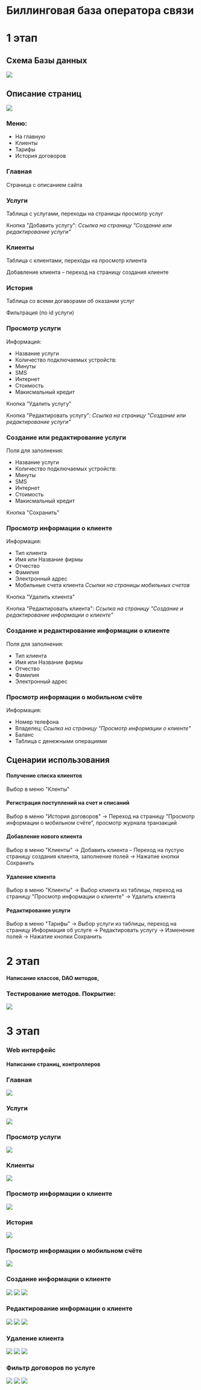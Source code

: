 # Биллинговая база оператора связи

# 1 этап

## Схема Базы данных

![](pictures/scheme_pages.jpeg)

## Описание страниц

![](pictures/scheme_bd.jpeg)

### Меню: 
+ На главную
+ Клиенты
+ Тарифы
+ История договоров

### Главная

Страница с описанием сайта 

### Услуги

Таблица с услугами, переходы на страницы просмотр услуг

Кнопка "Добавить услугу": *Ссылка на страницу "Создание или редактирование услуги"*


### Клиенты

Таблица с клиентами, переходы на просмотр клиента

Добавление клиента – переход на  страницу создания клиенте



### История 
Таблица со всеми догаворами об оказании услуг

Фильтрация  (по id услуги)


### Просмотр услуги

Информация:
+ Название услуги
+ Количество подключаемых устройств:
+ Минуты
+ SMS
+ Интернет
+ Стоимость
+ Макисмальный кредит

Кнопка "Удалить услугу"

Кнопка "Редактировать услугу": *Ссылка на страницу "Создание или редактирование услуги"*

### Создание или редактирование услуги

Поля для заполнения:
+ Название услуги
+ Количество подключаемых устройств:
+ Минуты
+ SMS
+ Интернет
+ Стоимость
+ Макисмальный кредит

Кнопка "Сохранить"


### Просмотр информации о клиенте

Информация:
+ Тип клиента
+ Имя или Название фирмы
+ Отчество
+ Фамилия
+ Электронный адрес
+ Мобильные счета клиента *Ссылки на страницы мобильных счетов*

Кнопка "Удалить клиента"

Кнопка "Редактировать клиента": *Ссылка на страницу "Создание и редактирование информации о клиенте"*

### Создание и редактирование информации о клиенте

Поля для заполнения:
+ Тип клиента
+ Имя или Название фирмы
+ Отчество
+ Фамилия
+ Электронный адрес

### Просмотр  информации о мобильном счёте

Информация:
+ Номер телефона
+ Владелец: *Ссылка на страницу "Просмотр информации о клиенте"*
+ Баланс
+ Таблица с денежными операциями



## Сценарии использования


#### Получение списка клиентов

Выбор в меню "Кленты"

#### Регистрация поступлений на счет и списаний
    
Выбор в меню "История договоров" -> Переход на страницу "Просмотр информации о мобильном счёте", просмотр журнала транзакций
    
#### Добавление нового клиента

Выбор в меню "Клиенты" -> Добавить клиента – Переход на пустую страницу создания клиента, заполнение полей -> Нажатие кнопки Сохранить

#### Удаление  клиента

Выбор в меню "Клиенты" -> Выбор клиента из таблицы, переход на страницу "Просмотр информации о клиенте" -> Удалить клиента

#### Редактирование услуги

Выбор в меню "Тарифы" -> Выбор услуги из таблицы, переход на страницу Информация об услуге -> Редактировать услугу -> Изменение полей -> Нажатие кнопки Сохранить

# 2 этап

#### Написание классов, DAO методов,

### Тестирование методов. Покрытие:

![](pictures/testDao.jpg)

# 3 этап

### Web интерфейс

#### Написание страниц, контроллеров

### Главная

![](pictures/start.jpg)

### Услуги

![](pictures/services.jpg)

### Просмотр услуги

![](pictures/service.jpg)


### Клиенты

![](pictures/perconalAccounts.jpg)

### Просмотр информации о клиенте

![](pictures/client.jpg)

### История

![](pictures/contractHistory.jpg)

### Просмотр  информации о мобильном счёте

![](pictures/mobileAccount.jpg)

### Создание информации о клиенте

![](pictures/newCleanClient.jpg)
![](pictures/newClient.jpg)
![](pictures/newPersonalAccounts.jpg)

### Редактирование информации о клиенте

![](pictures/updateClient1.jpg)
![](pictures/updateClient2.jpg)
![](pictures/clientPageupdate.jpg)

### Удаление клиента

![](pictures/deleteClient1.jpg)
![](pictures/deleteClien2.jpg)
![](pictures/deleteClient3.jpg)

### Фильтр договоров по услуге

![](pictures/contractHistoryFilter.jpg)
![](pictures/ContractHistoryFilter2.jpg)
![](pictures/ContractHistoryFilter3.jpg)